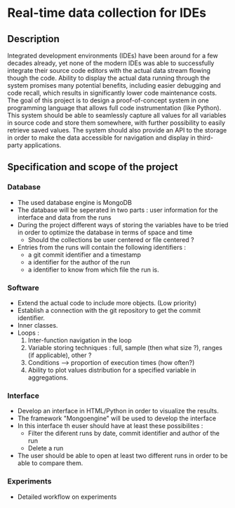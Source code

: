 # Real-time data collection for IDEs
## Description
Integrated development environments (IDEs) have been around for a few decades already, yet none of the modern IDEs was 
able to successfully integrate their source code editors with the actual data stream flowing though the code. Ability to 
display the actual data running through the system promises many potential benefits, including easier debugging and code 
recall, which results in significantly lower code maintenance costs.
The goal of this project is to design a proof-of-concept system in one programming language that allows full code 
instrumentation (like Python). This system should be able to seamlessly capture all values for all variables in source 
code and store them somewhere, with further possibility to easily retrieve saved values. The system should also provide 
an API to the storage in order to make the data accessible for navigation and display in third-party applications.

## Specification and scope of the project

### Database
* The used database engine is MongoDB
* The database will be seperated in two parts : user information for the interface and data from the runs
* During the project different ways of storing the variables have to be tried in order to optimize the database in terms
of space and time
  * Should the collections be user centered or file centered ?
* Entries from the runs will contain the following identifiers :
  * a git commit identifier and a timestamp
  * a identifier for the author of the run
  * a identifier to know from which file the run is.

### Software
* Extend the actual code to include more objects. (Low priority)
* Establish a connection with the git repository to get the commit identifier.
* Inner classes.
* Loops :
  1. Inter-function navigation in the loop
  2. Variable storing techniques : full, sample (then what size ?), ranges (if applicable), other ?
  3. Conditions --> proportion of execution times (how often?)
  4. Ability to plot values distribution for a specified variable in aggregations.

### Interface
* Develop an interface in HTML/Python in order to visualize the results.
* The framework "Mongoengine" will be used to develop the interface
* In this interface th euser should have at least these possibilites :
  * Filter the diferent runs by date, commit identifier and author of the run
  * Delete a run
* The user should be able to open at least two different runs in order to be able to compare them.

### Experiments
  * Detailed workflow on experiments

